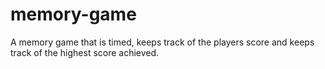 # memory-game
A memory game that is timed, keeps track of the players score and keeps track of the highest score achieved.
